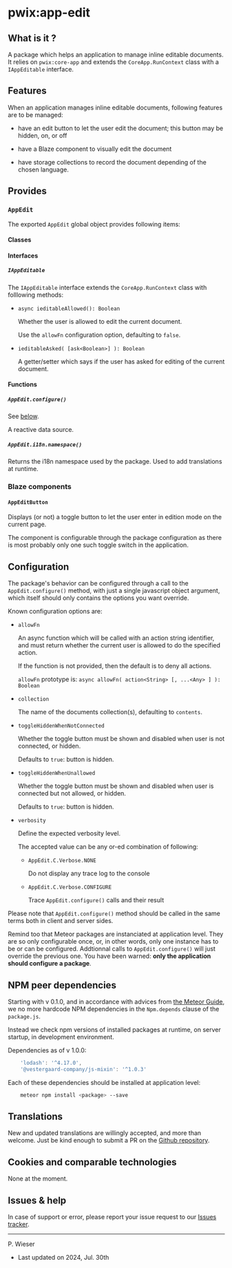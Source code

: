 # pwix:app-edit

## What is it ?

A package which helps an application to manage inline editable documents. It relies on `pwix:core-app` and extends the `CoreApp.RunContext` class with a `IAppEditable` interface.

## Features

When an application manages inline editable documents, following features are to be managed:

- have an edit button to let the user edit the document; this button may be hidden, on, or off

- have a Blaze component to visually edit the document

- have storage collections to record the document depending of the chosen language.

## Provides

### `AppEdit`

The exported `AppEdit` global object provides following items:

#### Classes

#### Interfaces

##### `IAppEditable`

The `IAppEditable` interface extends the `CoreApp.RunContext` class with folllowing methods:

- `async ieditableAllowed(): Boolean`

    Whether the user is allowed to edit the current document.

    Use the `allowFn` configuration option, defaulting to `false`.

- `ieditableAsked( [ask<Boolean>] ): Boolean`

    A getter/setter which says if the user has asked for editing of the current document.

#### Functions

##### `AppEdit.configure()`

See [below](#configuration).

A reactive data source.

##### `AppEdit.i18n.namespace()`

Returns the i18n namespace used by the package. Used to add translations at runtime.

### Blaze components

#### `AppEditButton`

Displays (or not) a toggle button to let the user enter in edition mode on the current page.

The component is configurable through the package configuration as there is most probably only one such toggle switch in the application.

## Configuration

The package's behavior can be configured through a call to the `AppEdit.configure()` method, with just a single javascript object argument, which itself should only contains the options you want override.

Known configuration options are:

- `allowFn`

    An async function which will be called with an action string identifier, and must return whether the current user is allowed to do the specified action.

    If the function is not provided, then the default is to deny all actions.

    `allowFn` prototype is: `async allowFn( action<String> [, ...<Any> ] ): Boolean`

- `collection`

    The name of the documents collection(s), defaulting to `contents`.

- `toggleHiddenWhenNotConnected`

    Whether the toggle button must be shown and disabled when user is not connected, or hidden.

    Defaults to `true`: button is hidden.

- `toggleHiddenWhenUnallowed`

    Whether the toggle button must be shown and disabled when user is connected but not allowed, or hidden.

    Defaults to `true`: button is hidden.

- `verbosity`

    Define the expected verbosity level.

    The accepted value can be any or-ed combination of following:

    - `AppEdit.C.Verbose.NONE`

        Do not display any trace log to the console

    - `AppEdit.C.Verbose.CONFIGURE`

        Trace `AppEdit.configure()` calls and their result

Please note that `AppEdit.configure()` method should be called in the same terms both in client and server sides.

Remind too that Meteor packages are instanciated at application level. They are so only configurable once, or, in other words, only one instance has to be or can be configured. Addtionnal calls to `AppEdit.configure()` will just override the previous one. You have been warned: **only the application should configure a package**.

## NPM peer dependencies

Starting with v 0.1.0, and in accordance with advices from [the Meteor Guide](https://guide.meteor.com/writing-atmosphere-packages.html#peer-npm-dependencies), we no more hardcode NPM dependencies in the `Npm.depends` clause of the `package.js`.

Instead we check npm versions of installed packages at runtime, on server startup, in development environment.

Dependencies as of v 1.0.0:

```js
    'lodash': '^4.17.0',
    '@vestergaard-company/js-mixin': '^1.0.3'
```

Each of these dependencies should be installed at application level:

```sh
    meteor npm install <package> --save
```

## Translations

New and updated translations are willingly accepted, and more than welcome. Just be kind enough to submit a PR on the [Github repository](https://github.com/trychlos/pwix-app-edit/pulls).

## Cookies and comparable technologies

None at the moment.

## Issues & help

In case of support or error, please report your issue request to our [Issues tracker](https://github.com/trychlos/pwix-app-edit/issues).

---
P. Wieser
- Last updated on 2024, Jul. 30th
